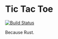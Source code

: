 Tic Tac Toe
===========

[![Build Status](https://travis-ci.org/lpil/tic-tac-toe.svg?branch=master)](https://travis-ci.org/lpil/tic-tac-toe)

Because Rust.
